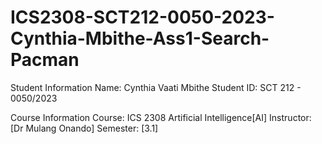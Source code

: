 # ICS2308-SCT212-0050-2023-Cynthia-Mbithe-Ass1-Search-Pacman
Student Information
Name: Cynthia Vaati Mbithe
Student ID: SCT 212 - 0050/2023

Course Information
Course: ICS 2308 Artificial Intelligence[AI]
Instructor: [Dr Mulang Onando]
Semester: [3.1]
